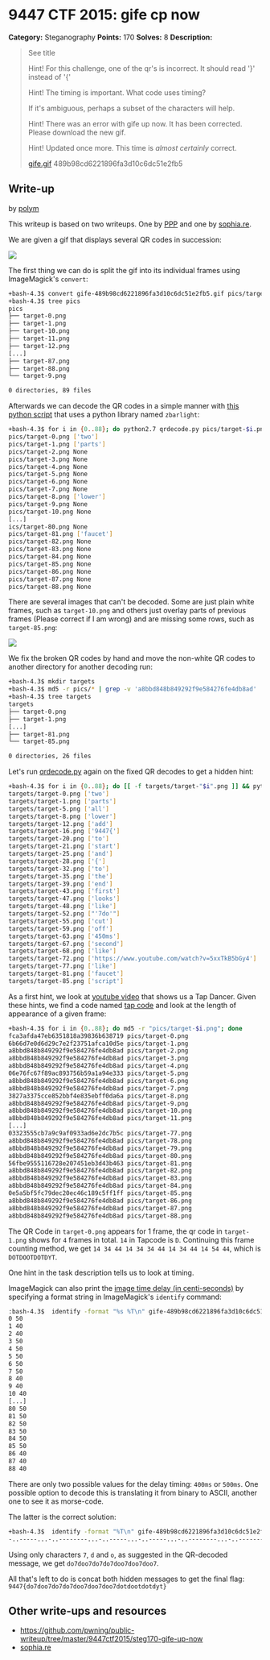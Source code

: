 # 9447 CTF 2015: gife cp now

**Category:** Steganography
**Points:** 170
**Solves:** 8
**Description:**

>  See title
> 
>  Hint! For this challenge, one of the qr's is incorrect. It should read '}' instead of '{'
> 
>  Hint! The timing is important. What code uses timing?
> 
>  If it's ambiguous, perhaps a subset of the characters will help.
> 
>  Hint! There was an error with gife up now. It has been corrected. Please download the new gif.
> 
>  Hint! Updated once more. This time is *almost certainly* correct.
> 
> [gife.gif](./gife-489b98cd6221896fa3d10c6dc51e2fb5.gif)  489b98cd6221896fa3d10c6dc51e2fb5


## Write-up

by [polym](https://github.com/abpolym)

This writeup is based on two writeups. One by [PPP](https://github.com/pwning/public-writeup/tree/master/9447ctf2015/steg170-gife-up-now) and one by [sophia.re](http://www.sophia.re/94472015_gifeupnow_writeup.html).

We are given a gif that displays several QR codes in succession:

![](./gife-489b98cd6221896fa3d10c6dc51e2fb5.gif)

The first thing we can do is split the gif into its individual frames using ImageMagick's `convert`:

```bash
+bash-4.3$ convert gife-489b98cd6221896fa3d10c6dc51e2fb5.gif pics/target.png
+bash-4.3$ tree pics
pics
├── target-0.png
├── target-1.png
├── target-10.png
├── target-11.png
├── target-12.png
[...]
├── target-87.png
├── target-88.png
└── target-9.png

0 directories, 89 files
```

Afterwards we can decode the QR codes in a simple manner with [this python script](./qrdecode.py) that uses a python library named `zbarlight`:

```bash
+bash-4.3$ for i in {0..88}; do python2.7 qrdecode.py pics/target-$i.png; done
pics/target-0.png ['two']
pics/target-1.png ['parts']
pics/target-2.png None
pics/target-3.png None
pics/target-4.png None
pics/target-5.png None
pics/target-6.png None
pics/target-7.png None
pics/target-8.png ['lower']
pics/target-9.png None
pics/target-10.png None
[...]
ics/target-80.png None
pics/target-81.png ['faucet']
pics/target-82.png None
pics/target-83.png None
pics/target-84.png None
pics/target-85.png None
pics/target-86.png None
pics/target-87.png None
pics/target-88.png None
```

There are several images that can't be decoded.
Some are just plain white frames, such as `target-10.png` and others just overlay parts of previous frames (Please correct if I am wrong) and are missing some rows, such as `target-85.png`:

![](./target-85.png)

We fix the broken QR codes by hand and move the non-white QR codes to another directory for another decoding run:

```bash
+bash-4.3$ mkdir targets
+bash-4.3$ md5 -r pics/* | grep -v 'a8bbd848b849292f9e584276fe4db8ad' | awk '{print $2}' | while read f; do cp "$f" targets/; done                                                                                                                                                                                                                                   
+bash-4.3$ tree targets
targets
├── target-0.png
├── target-1.png
[...]
├── target-81.png
└── target-85.png

0 directories, 26 files
```

Let's run [qrdecode.py](./qrdecode.py) again on the fixed QR decodes to get a hidden hint:

```bash
+bash-4.3$ for i in {0..88}; do [[ -f targets/target-"$i".png ]] && python2.7 qrdecode.py targets/target-"$i".png; done
targets/target-0.png ['two']
targets/target-1.png ['parts']
targets/target-5.png ['all']
targets/target-8.png ['lower']
targets/target-12.png ['add']
targets/target-16.png ['9447{']
targets/target-20.png ['to']
targets/target-21.png ['start']
targets/target-25.png ['and']
targets/target-28.png ['{']
targets/target-32.png ['to']
targets/target-35.png ['the']
targets/target-39.png ['end']
targets/target-43.png ['first']
targets/target-47.png ['looks']
targets/target-48.png ['like']
targets/target-52.png ["'7do'"]
targets/target-55.png ['cut']
targets/target-59.png ['off']
targets/target-63.png ['450ms']
targets/target-67.png ['second']
targets/target-68.png ['like']
targets/target-72.png ['https://www.youtube.com/watch?v=5xxTkB5bGy4']
targets/target-77.png ['like']
targets/target-81.png ['faucet']
targets/target-85.png ['script']
```

As a first hint, we look at [youtube video](https://www.youtube.com/watch?v=5xxTkB5bGy4) that shows us a Tap Dancer.
Given these hints, we find a code named [tap code](https://en.wikipedia.org/wiki/Tap_code) and look at the length of appearance of a given frame:

```bash
+bash-4.3$ for i in {0..88}; do md5 -r "pics/target-$i.png"; done                                                                                                                                                                                                                                                                                                    
fca3afda47eb6351818a39836b638719 pics/target-0.png
6b66d7e0d6d29c7e2f23751afca10d5e pics/target-1.png
a8bbd848b849292f9e584276fe4db8ad pics/target-2.png
a8bbd848b849292f9e584276fe4db8ad pics/target-3.png
a8bbd848b849292f9e584276fe4db8ad pics/target-4.png
06e76fc67f89ac893756b59a1a94e333 pics/target-5.png
a8bbd848b849292f9e584276fe4db8ad pics/target-6.png
a8bbd848b849292f9e584276fe4db8ad pics/target-7.png
3827a3375cce852bbf4e835ebff0da6a pics/target-8.png
a8bbd848b849292f9e584276fe4db8ad pics/target-9.png
a8bbd848b849292f9e584276fe4db8ad pics/target-10.png
a8bbd848b849292f9e584276fe4db8ad pics/target-11.png
[...]
03323555cb7a9c9af0933ad6e2dc7b5c pics/target-77.png
a8bbd848b849292f9e584276fe4db8ad pics/target-78.png
a8bbd848b849292f9e584276fe4db8ad pics/target-79.png
a8bbd848b849292f9e584276fe4db8ad pics/target-80.png
56fbe9555116728e207451eb3d43b463 pics/target-81.png
a8bbd848b849292f9e584276fe4db8ad pics/target-82.png
a8bbd848b849292f9e584276fe4db8ad pics/target-83.png
a8bbd848b849292f9e584276fe4db8ad pics/target-84.png
0e5a5bf5fc79dec20ec46c189c5ff1ff pics/target-85.png
a8bbd848b849292f9e584276fe4db8ad pics/target-86.png
a8bbd848b849292f9e584276fe4db8ad pics/target-87.png
a8bbd848b849292f9e584276fe4db8ad pics/target-88.png
```

The QR Code in `target-0.png` appears for 1 frame, the qr code in `target-1.png` shows for `4` frames in total. `14` in Tapcode is `D`.
Continuing this frame counting method, we get `14 34 44 14 34 34 44 14 34 44 14 54 44`, which is `DOTDOOTDOTDYT`.

One hint in the task description tells us to look at timing.

ImageMagick can also print the [image time delay (in centi-seconds)](http://www.imagemagick.org/script/escape.php) by specifying a format string in ImageMagick's `identify` command:

```bash
:bash-4.3$  identify -format "%s %T\n" gife-489b98cd6221896fa3d10c6dc51e2fb5.gif 
0 50
1 40
2 40
3 50
4 50
5 50
6 50
7 50
8 40
9 40
10 40
[...]
80 50
81 50
82 50
83 50
84 50
85 50
86 40
87 40
88 40
```

There are only two possible values for the delay timing: `400ms` or `500ms`.
One possible option to decode this is translating it from binary to ASCII, another one to see it as morse-code.

The latter is the correct solution:

```bash
+bash-4.3$  identify -format "%T\n" gife-489b98cd6221896fa3d10c6dc51e2fb5.gif | tr -d '0\n' | tr '4' '.' | tr '5' '-' && echo
-..-----...-..--------...-..-----...-..-----...-..--------...-..--------...-..--------...
```

Using only characters `7`, `d` and `o`, as suggested in the QR-decoded message, we get `do7doo7do7do7doo7doo7doo7`.

All that's left to do is concat both hidden messages to get the final flag: `9447{do7doo7do7do7doo7doo7doo7dotdootdotdyt}`

## Other write-ups and resources

* <https://github.com/pwning/public-writeup/tree/master/9447ctf2015/steg170-gife-up-now>
* [sophia.re](http://www.sophia.re/94472015_gifeupnow_writeup.html)
